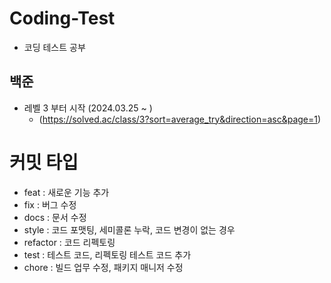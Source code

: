 # Coding-Test
-  코딩 테스트 공부

## 백준
- 레벨 3 부터 시작 (2024.03.25 ~ )
  - (https://solved.ac/class/3?sort=average_try&direction=asc&page=1)

# 커밋 타입
- feat : 새로운 기능 추가
- fix : 버그 수정
- docs : 문서 수정
- style : 코드 포맷팅, 세미콜론 누락, 코드 변경이 없는 경우
- refactor : 코드 리펙토링
- test : 테스트 코드, 리펙토링 테스트 코드 추가
- chore : 빌드 업무 수정, 패키지 매니저 수정